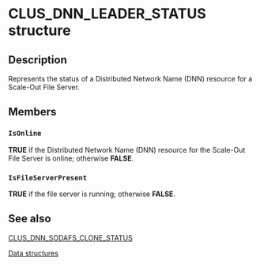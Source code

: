 # CLUS_DNN_LEADER_STATUS structure

## Description

Represents the status of a Distributed Network Name (DNN) resource for a Scale-Out File Server.

## Members

### `IsOnline`

**TRUE** if the Distributed Network Name (DNN) resource for the Scale-Out File Server is online; otherwise **FALSE**.

### `IsFileServerPresent`

**TRUE** if the file server is running; otherwise **FALSE**.

## See also

[CLUS_DNN_SODAFS_CLONE_STATUS](https://learn.microsoft.com/previous-versions/windows/desktop/api/clusapi/ns-clusapi-clus_dnn_sodafs_clone_status)

[Data structures](https://learn.microsoft.com/previous-versions/windows/desktop/mscs/data-structures)